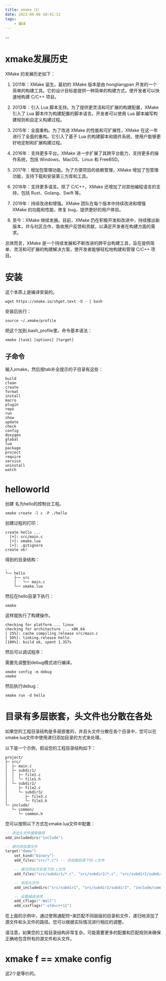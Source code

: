 ```yaml
---
title: xmake（1）
date: 2023-06-06 10:41:11
tags:
	- 编译
---
```


--

# xmake发展历史

XMake 的发展历史如下：

1. 2011年：XMake 诞生。最初的 XMake 版本是由 hongliangpan 开发的一个简单的构建工具。它的设计目标是提供一种简单的构建方式，使开发者可以快速地构建 C/C++ 项目。

2. 2013年：引入 Lua 脚本支持。为了提供更灵活和可扩展的构建配置，XMake 引入了 Lua 脚本作为构建配置的脚本语言。开发者可以使用 Lua 脚本编写构建规则和自定义构建过程。

3. 2015年：全面重构。为了改进 XMake 的性能和可扩展性，XMake 在这一年进行了全面的重构。它引入了基于 Lua 的构建脚本和插件系统，使用户能够更好地定制和扩展构建过程。

4. 2016年：支持更多平台。XMake 进一步扩展了其跨平台能力，支持更多的操作系统，包括 Windows、MacOS、Linux 和 FreeBSD。

5. 2017年：增加包管理功能。为了方便项目的依赖管理，XMake 增加了包管理功能，支持下载和安装第三方库和工具。

6. 2018年：支持更多语言。除了 C/C++，XMake 还增加了对其他编程语言的支持，包括 Rust、Golang、Swift 等。

7. 2019年：持续改进和增强。XMake 团队在每个版本中持续改进和增强 XMake 的功能和性能，修复 bug，提供更好的用户体验。

8. 至今：XMake 继续发展。目前，XMake 仍在积极开发和改进中，持续推出新版本，并与社区合作，吸收用户反馈和贡献，以满足开发者在构建方面的需求。

总体而言，XMake 是一个持续发展和不断改进的跨平台构建工具，旨在提供简单、灵活和可扩展的构建解决方案，使开发者能够轻松地构建和管理 C/C++ 项目。



# 安装

这个本质上是编译安装的。

```
wget https://xmake.io/shget.text -O - | bash
```

安装后执行：

```
source ~/.xmake/profile
```

把这个加到.bash_profile里。命令基本语法：

```
xmake [task] [options] [target]
```

## 子命令

输入xmake，然后按tab补全提示的子目录有这些：

```
build
clean
create
format
install
macro
plugin
repo
run
show
update
check
config
doxygen
global
lua
package
project
require
service
uninstall
watch
```

# helloworld

创建 名为hello的控制台工程。

```
xmake create -l c -P ./hello
```

创建过程的打印：

```
create hello ...
  [+]: src/main.c
  [+]: xmake.lua
  [+]: .gitignore
create ok!
```

得到的目录结构：

```
.
└── hello
    ├── src
    │   └── main.c
    └── xmake.lua
```

然后在hello目录下执行：

```
xmake 
```

这样就执行了构建操作。

```
checking for platform ... linux
checking for architecture ... x86_64
[ 25%]: cache compiling.release src/main.c
[ 50%]: linking.release hello
[100%]: build ok, spent 1.357s
```

然后可以调试程序：

需要先调整到debug模式进行编译。

```
xmake config -m debug
xmake
```

然后执行debug：

```
xmake run -d hello 
```

# 目录有多层嵌套，头文件也分散在各处

如果您的工程目录结构是多层嵌套的，并且头文件分散在各个目录中，您可以在xmake.lua文件中使用递归添加目录的方式来处理。

以下是一个示例，假设您的工程目录结构如下：

```
project/
├─ src/
│  ├─ main.c
│  ├─ subdir1/
│  │  ├─ file1.c
│  │  └─ file1.h
│  └─ subdir2/
│     ├─ file2.c
│     └─ subdir3/
│        ├─ file3.c
│        └─ file3.h
└─ include/
   └─ common/
      └─ common.h
```

您可以按照以下方式在xmake.lua文件中配置：

```lua
-- 添加头文件搜索路径
add_includedirs("include")

-- 递归添加源文件
target("demo")
    set_kind("binary")
    add_files("src/*.c") -- 添加根目录下的.c文件

    -- 递归添加子目录下的.c文件
    add_files("src/subdir1/*.c", "src/subdir2/*.c", "src/subdir2/subdir3/*.c")

    -- 添加头文件
    add_includedirs("src/subdir1", "src/subdir2/subdir3", "include/common")

    -- 设置编译选项
    add_cflags("-Wall")
    add_cxxflags("-std=c++11")
```

在上面的示例中，通过使用通配符`*`来匹配不同层级的目录和文件，递归地添加了源文件和头文件的路径。您可以根据实际情况进行相应的调整。

请注意，如果您的工程目录结构非常复杂，可能需要更多的配置和匹配规则来确保正确地包含所有的源文件和头文件。

# xmake f == xmake config

这2个是等价的。

